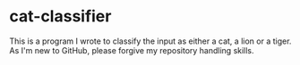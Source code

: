 # cat-classifier
This is a program I wrote to classify the input as either a cat, a lion or a tiger.
As I'm new to GitHub, please forgive my repository handling skills.
